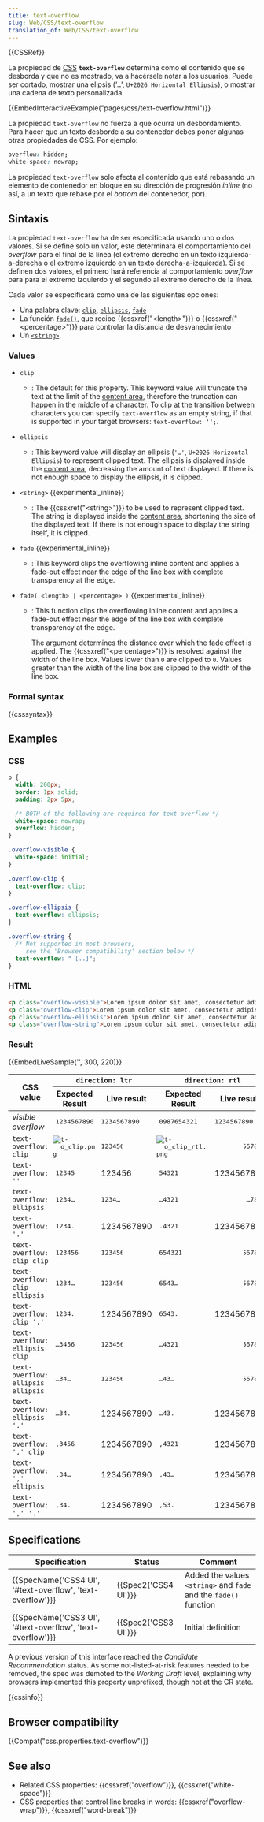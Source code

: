 ```yaml
---
title: text-overflow
slug: Web/CSS/text-overflow
translation_of: Web/CSS/text-overflow
---
```


{{CSSRef}}

La propiedad de [CSS](/es/docs/Web/CSS) **`text-overflow`** determina como el contenido que se desborda y que no es mostrado, va a hacérsele notar a los usuarios. Puede ser cortado, mostrar una elipsis ('`…`', `U+2026 Horizontal Ellipsis`), o mostrar una cadena de texto personalizada.

{{EmbedInteractiveExample("pages/css/text-overflow.html")}}

La propiedad `text-overflow` no fuerza a que ocurra un desbordamiento. Para hacer que un texto desborde a su contenedor debes poner algunas otras propiedades de CSS. Por ejemplo:

```css
overflow: hidden;
white-space: nowrap;
```

La propiedad `text-overflow` solo afecta al contenido que está rebasando un elemento de contenedor en bloque en su dirección de progresión _inline_ (no así, a un texto que rebase por el _bottom_ del contenedor, por).

## Sintaxis

La propiedad `text-overflow` ha de ser especificada usando uno o dos valores. Si se define solo un valor, este determinará el comportamiento del _overflow_ para el final de la línea (el extremo derecho en un texto izquierda-a-derecha o el extremo izquierdo en un texto derecha-a-izquierda). Si se definen dos valores, el primero hará referencia al comportamiento _overflow_ para para el extremo izquierdo y el segundo al extremo derecho de la línea.

Cada valor se especificará como una de las siguientes opciones:

- Una palabra clave: [`clip`](#clip), [`ellipsis`](#ellipsis), [`fade`](#fade)
- La función [`fade()`](<#fade( \<length\> | \<percentage\> )>), que recibe {{cssxref("&lt;length&gt;")}} o {{cssxref("&lt;percentage&gt;")}} para controlar la distancia de desvanecimiento
- Un [`<string>`](#string).

### Values

- `clip`
  - : The default for this property. This keyword value will truncate the text at the limit of the [content area](/es/docs/Web/CSS/CSS_Box_Model/Introduction_to_the_CSS_box_model), therefore the truncation can happen in the middle of a character. To clip at the transition between characters you can specify `text-overflow` as an empty string, if that is supported in your target browsers: `text-overflow: '';`.
- `ellipsis`
  - : This keyword value will display an ellipsis (`'…'`, `U+2026 Horizontal Ellipsis`) to represent clipped text. The ellipsis is displayed inside the [content area](/es/docs/Web/CSS/CSS_Box_Model/Introduction_to_the_CSS_box_model), decreasing the amount of text displayed. If there is not enough space to display the ellipsis, it is clipped.
- `<string>` {{experimental_inline}}
  - : The {{cssxref("&lt;string&gt;")}} to be used to represent clipped text. The string is displayed inside the [content area](/es/docs/Web/CSS/CSS_Box_Model/Introduction_to_the_CSS_box_model), shortening the size of the displayed text. If there is not enough space to display the string itself, it is clipped.
- `fade` {{experimental_inline}}
  - : This keyword clips the overflowing inline content and applies a fade-out effect near the edge of the line box with complete transparency at the edge.
- `fade( <length> | <percentage> )` {{experimental_inline}}

  - : This function clips the overflowing inline content and applies a fade-out effect near the edge of the line box with complete transparency at the edge.

    The argument determines the distance over which the fade effect is applied. The {{cssxref("&lt;percentage&gt;")}} is resolved against the width of the line box. Values lower than `0` are clipped to `0`. Values greater than the width of the line box are clipped to the width of the line box.

### Formal syntax

{{csssyntax}}

## Examples

### CSS

```css
p {
  width: 200px;
  border: 1px solid;
  padding: 2px 5px;

  /* BOTH of the following are required for text-overflow */
  white-space: nowrap;
  overflow: hidden;
}

.overflow-visible {
  white-space: initial;
}

.overflow-clip {
  text-overflow: clip;
}

.overflow-ellipsis {
  text-overflow: ellipsis;
}

.overflow-string {
  /* Not supported in most browsers,
     see the 'Browser compatibility' section below */
  text-overflow: " [..]";
}
```

### HTML

```html
<p class="overflow-visible">Lorem ipsum dolor sit amet, consectetur adipisicing elit.</p>
<p class="overflow-clip">Lorem ipsum dolor sit amet, consectetur adipisicing elit.</p>
<p class="overflow-ellipsis">Lorem ipsum dolor sit amet, consectetur adipisicing elit.</p>
<p class="overflow-string">Lorem ipsum dolor sit amet, consectetur adipisicing elit.</p>
```

### Result

{{EmbedLiveSample('', 300, 220)}}

<table class="standard-table">
  <thead>
    <tr>
      <th colspan="1" rowspan="2" scope="col" style="width: 15em">CSS value</th>
      <th colspan="2" rowspan="1" scope="col" style="text-align: center">
        <code>direction: ltr</code>
      </th>
      <th colspan="2" rowspan="1" scope="col" style="text-align: center">
        <code>direction: rtl</code>
      </th>
    </tr>
    <tr>
      <th scope="col">Expected Result</th>
      <th scope="col">Live result</th>
      <th scope="col">Expected Result</th>
      <th scope="col">Live result</th>
    </tr>
  </thead>
  <tbody>
    <tr>
      <td><em>visible overflow</em></td>
      <td style="font-family: monospace">1234567890</td>
      <td style="direction: ltr">
        <div
          style="
            float: left;
            font-family: monospace;
            white-space: nowrap;
            max-width: 3.35em;
            overflow: visible;
          "
        >
          1234567890
        </div>
      </td>
      <td style="font-family: monospace">0987654321</td>
      <td>
        <div
          style="
            font-family: monospace;
            white-space: nowrap;
            max-width: 3.35em;
            overflow: visible;
          "
        >
          1234567890
        </div>
      </td>
    </tr>
    <tr>
      <td><code>text-overflow: clip</code></td>
      <td style="padding: 1px; font-family: monospace">
        <img
          alt="t-o_clip.png"
          class="default internal"
          src="/@api/deki/files/6056/=t-o_clip.png"
        />
      </td>
      <td style="direction: ltr">
        <div
          style="
            float: left;
            font-family: monospace;
            white-space: nowrap;
            max-width: 3.35em;
            overflow: hidden;
            text-overflow: clip;
          "
        >
          123456
        </div>
      </td>
      <td style="padding: 1px; font-family: monospace">
        <img
          alt="t-o_clip_rtl.png"
          class="default internal"
          src="/@api/deki/files/6057/=t-o_clip_rtl.png"
        />
      </td>
      <td style="direction: rtl">
        <div
          style="
            font-family: monospace;
            white-space: nowrap;
            max-width: 3.35em;
            overflow: hidden;
            text-overflow: clip;
          "
        >
          1234567890
        </div>
      </td>
    </tr>
    <tr>
      <td><code>text-overflow: ''</code></td>
      <td style="font-family: monospace">12345</td>
      <td style="direction: ltr"><div style="">123456</div></td>
      <td style="font-family: monospace">54321</td>
      <td style="direction: rtl">
        <div style="">1234567890</div>
      </td>
    </tr>
    <tr>
      <td><code>text-overflow: ellipsis</code></td>
      <td style="font-family: monospace">1234…</td>
      <td style="direction: ltr">
        <div
          style="
            font-family: monospace;
            white-space: nowrap;
            max-width: 3.35em;
            overflow: hidden;
            text-overflow: ellipsis;
          "
        >
          1234567890
        </div>
      </td>
      <td style="font-family: monospace">…4321</td>
      <td style="direction: rtl">
        <div
          style="
            font-family: monospace;
            white-space: nowrap;
            max-width: 3.35em;
            overflow: hidden;
            text-overflow: ellipsis;
          "
        >
          1234567890
        </div>
      </td>
    </tr>
    <tr>
      <td><code>text-overflow: '.'</code></td>
      <td style="font-family: monospace">1234.</td>
      <td style="direction: ltr">
        <div style="">1234567890</div>
      </td>
      <td style="font-family: monospace">.4321</td>
      <td style="direction: rtl">
        <div style="">1234567890</div>
      </td>
    </tr>
    <tr>
      <td><code>text-overflow: clip clip</code></td>
      <td style="font-family: monospace">123456</td>
      <td style="direction: ltr">
        <div
          style="
            font-family: monospace;
            white-space: nowrap;
            max-width: 3.35em;
            overflow: hidden;
            text-overflow: clip clip;
          "
        >
          1234567890
        </div>
      </td>
      <td style="font-family: monospace">654321</td>
      <td style="direction: rtl">
        <div
          style="
            font-family: monospace;
            white-space: nowrap;
            max-width: 3.35em;
            overflow: hidden;
            text-overflow: clip clip;
          "
        >
          1234567890
        </div>
      </td>
    </tr>
    <tr>
      <td><code>text-overflow: clip ellipsis</code></td>
      <td style="font-family: monospace">1234…</td>
      <td style="direction: ltr">
        <div
          style="
            font-family: monospace;
            white-space: nowrap;
            max-width: 3.35em;
            overflow: hidden;
            text-overflow: clip ellipsis;
          "
        >
          1234567890
        </div>
      </td>
      <td style="font-family: monospace">6543…</td>
      <td style="direction: rtl">
        <div
          style="
            font-family: monospace;
            white-space: nowrap;
            max-width: 3.35em;
            overflow: hidden;
            text-overflow: clip ellipsis;
          "
        >
          1234567890
        </div>
      </td>
    </tr>
    <tr>
      <td><code>text-overflow: clip '.'</code></td>
      <td style="font-family: monospace">1234.</td>
      <td style="direction: ltr">
        <div style="">1234567890</div>
      </td>
      <td style="font-family: monospace">6543.</td>
      <td style="direction: rtl">
        <div style="">1234567890</div>
      </td>
    </tr>
    <tr>
      <td><code>text-overflow: ellipsis clip</code></td>
      <td style="font-family: monospace">…3456</td>
      <td style="direction: ltr">
        <div
          style="
            font-family: monospace;
            white-space: nowrap;
            max-width: 3.35em;
            overflow: hidden;
            text-overflow: ellipsis clip;
          "
        >
          1234567890
        </div>
      </td>
      <td style="font-family: monospace">…4321</td>
      <td style="direction: rtl">
        <div
          style="
            font-family: monospace;
            white-space: nowrap;
            max-width: 3.35em;
            overflow: hidden;
            text-overflow: ellipsis clip;
          "
        >
          1234567890
        </div>
      </td>
    </tr>
    <tr>
      <td><code>text-overflow: ellipsis ellipsis</code></td>
      <td style="font-family: monospace">…34…</td>
      <td style="direction: ltr">
        <div
          style="
            font-family: monospace;
            white-space: nowrap;
            max-width: 3.35em;
            overflow: hidden;
            text-overflow: ellipsis ellipsis;
          "
        >
          1234567890
        </div>
      </td>
      <td style="font-family: monospace">…43…</td>
      <td style="direction: rtl">
        <div
          style="
            font-family: monospace;
            white-space: nowrap;
            max-width: 3.35em;
            overflow: hidden;
            text-overflow: ellipsis ellipsis;
          "
        >
          1234567890
        </div>
      </td>
    </tr>
    <tr>
      <td><code>text-overflow: ellipsis '.'</code></td>
      <td style="font-family: monospace">…34.</td>
      <td style="direction: ltr">
        <div style="">1234567890</div>
      </td>
      <td style="font-family: monospace">…43.</td>
      <td style="direction: rtl">
        <div style="">1234567890</div>
      </td>
    </tr>
    <tr>
      <td><code>text-overflow: ',' clip</code></td>
      <td style="font-family: monospace">,3456</td>
      <td style="direction: ltr">
        <div style="">1234567890</div>
      </td>
      <td style="font-family: monospace">,4321</td>
      <td style="direction: rtl">
        <div style="">1234567890</div>
      </td>
    </tr>
    <tr>
      <td><code>text-overflow: ',' ellipsis</code></td>
      <td style="font-family: monospace">,34…</td>
      <td style="direction: ltr">
        <div style="">1234567890</div>
      </td>
      <td style="font-family: monospace">,43…</td>
      <td style="direction: rtl">
        <div style="">1234567890</div>
      </td>
    </tr>
    <tr>
      <td><code>text-overflow: ',' '.'</code></td>
      <td style="font-family: monospace">,34.</td>
      <td style="direction: ltr">
        <div style="">1234567890</div>
      </td>
      <td style="font-family: monospace">,53.</td>
      <td style="direction: rtl">
        <div style="">1234567890</div>
      </td>
    </tr>
  </tbody>
</table>

## Specifications

| Specification                                                                | Status                       | Comment                                                          |
| ---------------------------------------------------------------------------- | ---------------------------- | ---------------------------------------------------------------- |
| {{SpecName('CSS4 UI', '#text-overflow', 'text-overflow')}} | {{Spec2('CSS4 UI')}} | Added the values `<string>` and `fade` and the `fade()` function |
| {{SpecName('CSS3 UI', '#text-overflow', 'text-overflow')}} | {{Spec2('CSS3 UI')}} | Initial definition                                               |

A previous version of this interface reached the _Candidate Recommendation_ status. As some not-listed-at-risk features needed to be removed, the spec was demoted to the _Working Draft_ level, explaining why browsers implemented this property unprefixed, though not at the CR state.

{{cssinfo}}

## Browser compatibility

{{Compat("css.properties.text-overflow")}}

## See also

- Related CSS properties: {{cssxref("overflow")}}, {{cssxref("white-space")}}
- CSS properties that control line breaks in words: {{cssxref("overflow-wrap")}}, {{cssxref("word-break")}}
